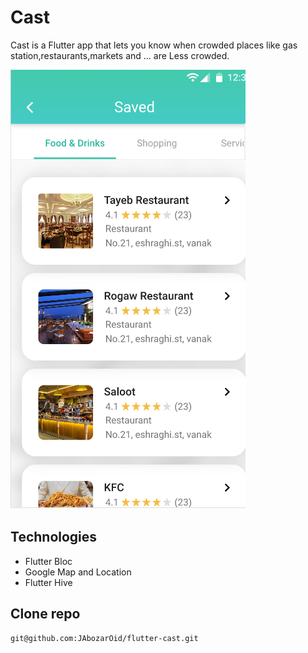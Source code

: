 # Cast

Cast is a Flutter app that lets you know when crowded places like gas station,restaurants,markets and ... are Less crowded. 

![adk](saved.PNG)

## Technologies

- Flutter Bloc
- Google Map and Location
- Flutter Hive

## Clone repo

```
git@github.com:JAbozarOid/flutter-cast.git
```
